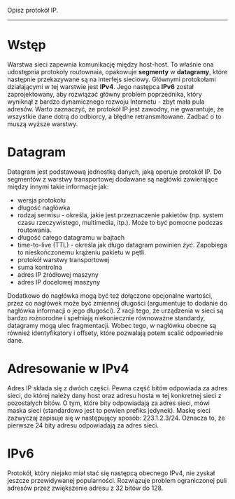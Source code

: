 Opisz protokół IP.

---

# Wstęp
Warstwa sieci zapewnia komunikację między host-host. To właśnie ona udostępnia protokoły routownaia, opakowuje **segmenty** w **datagramy**, które następnie przekazywane są na interfejs sieciowy. Głównymi protokołami działającymi w tej warstwie jest **IPv4**. Jego następca **IPv6** został zaprojektowany, aby rozwiązać główny problem poprzednika, który wyniknął z bardzo dynamicznego rozwoju Internetu - zbyt mała pula adresów. Warto zaznaczyć, że protokół IP jest zawodny, nie gwarantuje, że wszystkie dane dotrą do odbiorcy, a błędne retransmitowane. Zadbać o to muszą wyższe warstwy.

# Datagram
Datagram jest podstawową jednostką danych, jaką operuje protokół IP. Do segmentów z warstwy transportowej dodawane są nagłówki zawierające między innymi takie informacje jak:
* wersja protokołu
* długość nagłówka
* rodzaj serwisu - określa, jakie jest przeznaczenie pakietów (np. system czasu rzeczywistego, multimedia, itp.). Może to być pomocne podczas routowania.
* długość całego datagramu w bajtach
* time-to-live (TTL) - określa jak długo datagram powinien _żyć_. Zapobiega to nieskończonemu krążeniu pakietu w pętli.
* protokół warstwy transportowej
* suma kontrolna
* adres IP źródłowej maszyny
* adres IP docelowej maszyny

Dodatkowo do nagłówka mogą być też dołączone opcjonalne wartości, przez co nagłówek może być zmiennej długości (argumentuje to dodanie do nagłówka informacji o jego długości). Z racji tego, że urządzenia w sieci są bardzo rożnorodne i spełniają niekoniecznie równoważne standardy, datagramy mogą ulec fragmentacji. Wobec tego, w nagłówku obecne są również identyfikatory i offsety, które pozwalają potem scalić odpowiednie dane.

# Adresowanie w IPv4
Adres IP składa się z dwóch części. Pewna część bitów odpowiada za adres sieci, do której należy dany host oraz adresu hosta w tej konkretnej sieci z pozostałych bitów. O tym, które bity odpowiadają za adres sieci, mówi maska sieci (standardowo jest to pewien prefiks jedynek). Maskę sieci zazwyczaj zapisuje się w następujący sposób: $223.1.2.3/24$. Oznacza to, że pierwsze $24$ bity adresu odpowiadają za adres sieci.

# IPv6
Protokół, który niejako miał stać się następcą obecnego IPv4, nie zyskał jeszcze przewidywanej popularności. Rozwiązuje problem ograniczonej puli adresów przez zwiększenie adresu z $32$ bitów do $128$.